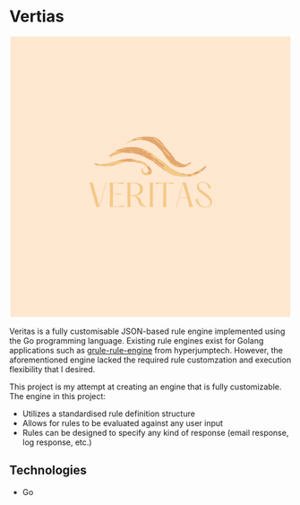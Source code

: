 # Vertias

<p align="center">
  <img src="public/logo.png" height=500/>
</p>

Veritas is a fully customisable JSON-based rule engine implemented using the Go programming language. Existing rule engines exist for Golang applications such as [grule-rule-engine](https://github.com/hyperjumptech/grule-rule-engine) from hyperjumptech. However, the aforementioned engine lacked the required rule customzation and execution flexibility that I desired. 

This project is my attempt at creating an engine that is fully customizable. The engine in this project:
- Utilizes a standardised rule definition structure
- Allows for rules to be evaluated against any user input
- Rules can be designed to specify any kind of response (email response, log response, etc.)

## Technologies

- Go
